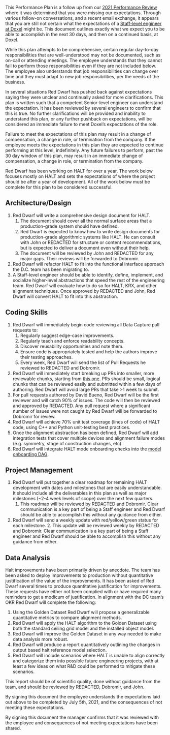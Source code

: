 This Performance Plan is a follow up from our [2021 Performance Review](LINK) where it was determined that you were missing our expectations. Through various follow-on conversations, and a recent email exchange, it appears that you are still not certain what the expectations of a [Staff-level engineer at Doxel](https://github.com/Doxel-AI/company_handbook/blob/main/career_ladder/eng_ladder.md) might be. This document outlines exactly what we expect you to be able to accomplish in the next 30 days, and then on a continued basis, at Doxel.

While this plan attempts to be comprehensive, certain regular day-to-day responsibilities that are well-understood may not be documented, such as on-call or attending meetings. The employee understands that they cannot fail to perform those responsibilities even if they are not included below. The employee also understands that job responsibilities can change over time and they must adapt to new job responsibilities, per the needs of the business.

In several situations Red Dwarf has pushed back against expectations saying they were unclear and continually asked for more clarifications. This plan is written such that a competent Senior-level engineer can understand the expectation. It has been reviewed by several engineers to confirm that this is true. No further clarifications will be provided and inability to understand this plan, or any further pushback on expectations, will be considered an immediate failure to meet Doxel’s expectations of the role.

Failure to meet the expectations of this plan may result in a change of compensation, a change in role, or termination from the company. If the employee meets the expectations in this plan they are expected to continue performing at this level, indefinitely. Any future failures to perform, past the 30 day window of this plan, may result in an immediate change of compensation, a change in role, or termination from the company.

Red Dwarf has been working on HALT for over a year. The work below focuses mostly on HALT and sets the expectations of where the project should be after a year of development. All of the work below must be complete for this plan to be considered successful.


## Architecture/Design



1. Red Dwarf will write a comprehensive design document for HALT.
    1. The document should cover all the normal surface areas that a production-grade system should have defined. 
    2. Red Dwarf is expected to know how to write design documents for production-grade algorithmic systems like HALT. He can consult with John or REDACTED for structure or content recommendations, but is expected to deliver a document even without their help.
    3. The document will be reviewed by John and REDACTED for any major gaps. Their reviews will be forwarded to Dobromir.
2. Red Dwarf will refactor HALT to fit into the functional interface approach the D.C. team has been migrating to.
3. A Staff-level engineer should be able to identify, define, implement, and socialize higher-level abstractions that speed the rest of the engineering team. Red Dwarf will evaluate how to do so for HALT, KRX, and other alignment techniques. Once approved by REDACTED and John, Red Dwarf will convert HALT to fit into this abstraction.


## Coding Skills



1. Red Dwarf will immediately begin code reviewing all Data Capture pull requests to:
    1. Regularly suggest edge-case improvements.
    2. Regularly teach and enforce readability concepts.
    3. Discover reusability opportunities and note them.
    4. Ensure code is appropriately tested and help the authors improve their testing approaches.
    5. Every week, Red Dwarf will send the list of Pull Requests he reviewed to REDACTED and Dobromir. 
2. Red Dwarf will immediately start breaking up PRs into smaller, more reviewable chunks, starting from [this one](REDACTED). PRs should be small, logical chunks that can be reviewed easily and submitted within a few days of authoring. Red Dwarf will avoid large PRs that take >1 week to submit.
3. For pull requests authored by David Bueno, Red Dwarf will be the first reviewer and will catch 90% of issues. The code will then be reviewed and approved by REDACTED. Any pull request where a significant number of issues were not caught by Red Dwarf will be forwarded to Dobromir for review.
4. Red Dwarf will achieve 70% unit test coverage (lines of code) of HALT code, using C++ and Python unit-testing best practices.
5. Once the alignment abstraction has been defined, Red Dwarf will add integration tests that cover multiple devices and alignment failure modes (e.g. symmetry, stage of construction changes, etc). 
6. Red Dwarf will integrate HALT mode onboarding checks into the [model onboarding DAG](REDACTED).


## Project Management



1. Red Dwarf will put together a clear roadmap for remaining HALT development with dates and milestones that are easily understandable. It should include all the deliverables in this plan as well as major milestones (~2-4 week levels of scope) over the next few quarters.
    1. This roadmap will be reviewed by REDACTED and Dobromir. Clear communication is a key part of being a Staff engineer and Red Dwarf should be able to accomplish this without any guidance from either. 
2. Red Dwarf will send a weekly update with red/yellow/green status for each milestone.
    2. This update will be reviewed weekly by REDACTED and Dobromir. Clear communication is a key part of being a Staff engineer and Red Dwarf should be able to accomplish this without any guidance from either.


## Data Analysis

Halt improvements have been primarily driven by anecdote. The team has been asked to deploy improvements to production without quantitative justification of the value of the improvements. It has been asked of Red Dwarf several times to produce quantitative justification for improvements. These requests have either not been complied with or have required many reminders to get a modicum of justification. In alignment with the DC team’s OKR Red Dwarf will complete the following:



1. Using the Golden Dataset Red Dwarf will propose a generalizable quantitative metrics to compare alignment methods. 
2. Red Dwarf will apply the HALT algorithm to the Golden Dataset using both the standard ceiling grid model and the installed object model. 
3. Red Dwarf will improve the Golden Dataset in any way needed to make data analysis more robust. 
4. Red Dwarf will produce a report quantitatively outlining the changes in output based halt reference model selection. 
5. Red Dwarf will include scenarios where HALT is unable to align correctly and categorize them into possible future engineering projects, with at least a few ideas on what R&D could be performed to mitigate these scenarios.

This report should be of scientific quality, done without guidance from the team, and should be reviewed by REDACTED, Dobromir, and John. 

By signing this document the employee understands the expectations laid out above to be completed by July 5th, 2021, and the consequences of not meeting these expectations. 



By signing this document the manager confirms that it was reviewed with the employee and consequences of not meeting expectations have been shared.



